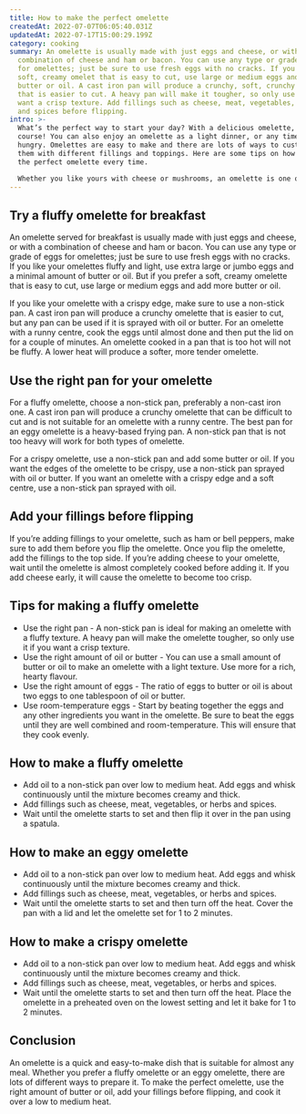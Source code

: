 ```yaml
---
title: How to make the perfect omelette
createdAt: 2022-07-07T06:05:40.031Z
updatedAt: 2022-07-17T15:00:29.199Z
category: cooking
summary: An omelette is usually made with just eggs and cheese, or with a
  combination of cheese and ham or bacon. You can use any type or grade of eggs
  for omelettes; just be sure to use fresh eggs with no cracks. If you prefer a
  soft, creamy omelet that is easy to cut, use large or medium eggs and add more
  butter or oil. A cast iron pan will produce a crunchy, soft, crunchy omelete
  that is easier to cut. A heavy pan will make it tougher, so only use it if you
  want a crisp texture. Add fillings such as cheese, meat, vegetables, or herbs
  and spices before flipping.
intro: >-
  What’s the perfect way to start your day? With a delicious omelette, of
  course! You can also enjoy an omelette as a light dinner, or any time you get
  hungry. Omelettes are easy to make and there are lots of ways to customize
  them with different fillings and toppings. Here are some tips on how to make
  the perfect omelette every time.

  Whether you like yours with cheese or mushrooms, an omelette is one of the most versatile dishes out there. They’re fast and easy to prepare, but most importantly, they taste amazing. So if you’re ready to master this simple dish, keep reading for everything you need to know about making an omelette!
---
```


## Try a fluffy omelette for breakfast

An omelette served for breakfast is usually made with just eggs and cheese, or with a combination of cheese and ham or bacon. You can use any type or grade of eggs for omelettes; just be sure to use fresh eggs with no cracks. If you like your omelettes fluffy and light, use extra large or jumbo eggs and a minimal amount of butter or oil. But if you prefer a soft, creamy omelette that is easy to cut, use large or medium eggs and add more butter or oil.

If you like your omelette with a crispy edge, make sure to use a non-stick pan. A cast iron pan will produce a crunchy omelette that is easier to cut, but any pan can be used if it is sprayed with oil or butter. For an omelette with a runny centre, cook the eggs until almost done and then put the lid on for a couple of minutes. An omelette cooked in a pan that is too hot will not be fluffy. A lower heat will produce a softer, more tender omelette.

## Use the right pan for your omelette

For a fluffy omelette, choose a non-stick pan, preferably a non-cast iron one. A cast iron pan will produce a crunchy omelette that can be difficult to cut and is not suitable for an omelette with a runny centre. The best pan for an eggy omelette is a heavy-based frying pan. A non-stick pan that is not too heavy will work for both types of omelette.

For a crispy omelette, use a non-stick pan and add some butter or oil. If you want the edges of the omelette to be crispy, use a non-stick pan sprayed with oil or butter. If you want an omelette with a crispy edge and a soft centre, use a non-stick pan sprayed with oil.

## Add your fillings before flipping

If you’re adding fillings to your omelette, such as ham or bell peppers, make sure to add them before you flip the omelette. Once you flip the omelette, add the fillings to the top side. If you’re adding cheese to your omelette, wait until the omelette is almost completely cooked before adding it. If you add cheese early, it will cause the omelette to become too crisp.

## Tips for making a fluffy omelette

- Use the right pan - A non-stick pan is ideal for making an omelette with a fluffy texture. A heavy pan will make the omelette tougher, so only use it if you want a crisp texture.
- Use the right amount of oil or butter - You can use a small amount of butter or oil to make an omelette with a light texture. Use more for a rich, hearty flavour.
- Use the right amount of eggs - The ratio of eggs to butter or oil is about two eggs to one tablespoon of oil or butter.
- Use room-temperature eggs - Start by beating together the eggs and any other ingredients you want in the omelette. Be sure to beat the eggs until they are well combined and room-temperature. This will ensure that they cook evenly.

## How to make a fluffy omelette

- Add oil to a non-stick pan over low to medium heat. Add eggs and whisk continuously until the mixture becomes creamy and thick.
- Add fillings such as cheese, meat, vegetables, or herbs and spices.
- Wait until the omelette starts to set and then flip it over in the pan using a spatula.

## How to make an eggy omelette

- Add oil to a non-stick pan over low to medium heat. Add eggs and whisk continuously until the mixture becomes creamy and thick.
- Add fillings such as cheese, meat, vegetables, or herbs and spices.
- Wait until the omelette starts to set and then turn off the heat. Cover the pan with a lid and let the omelette set for 1 to 2 minutes.

## How to make a crispy omelette

- Add oil to a non-stick pan over low to medium heat. Add eggs and whisk continuously until the mixture becomes creamy and thick.
- Add fillings such as cheese, meat, vegetables, or herbs and spices.
- Wait until the omelette starts to set and then turn off the heat. Place the omelette in a preheated oven on the lowest setting and let it bake for 1 to 2 minutes.

## Conclusion

An omelette is a quick and easy-to-make dish that is suitable for almost any meal. Whether you prefer a fluffy omelette or an eggy omelette, there are lots of different ways to prepare it. To make the perfect omelette, use the right amount of butter or oil, add your fillings before flipping, and cook it over a low to medium heat.
